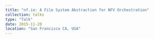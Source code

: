 ```yaml
---
title: "nf.io: A File System Abstraction for NFV Orchestration"
collection: talks
type: "Talk"
date: 2015-11-20
location: "San Francisco CA, USA"
---
```

